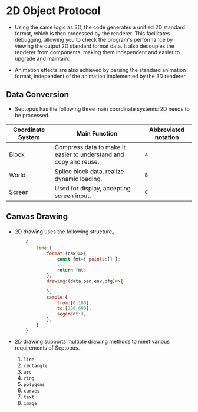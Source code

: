 # 2D Object Protocol

* Using the same logic as 3D, the code generates a unified 2D standard format, which is then processed by the renderer. This facilitates debugging, allowing you to check the program's performance by viewing the output 2D standard format data. It also decouples the renderer from components, making them independent and easier to upgrade and maintain.
  
* Animation effects are also achieved by parsing the standard animation format, independent of the animation implemented by the 3D renderer.
  
## Data Conversion

* Septopus has the following three main coordinate systems: 2D needs to be processed.

|  Coordinate System   | Main Function  |  Abbreviated notation  |
|  ----  | ----  | ----  |
|  Block  | Compress data to make it easier to understand and copy and reuse. | `A`  |
|  World  | Splice block data, realize dynamic loading. | `B` |
|  Screen  | Used for display, accepting screen input. | `C` |

## Canvas Drawing

* 2D drawing uses the following structure。
  
    ```Javascript
        {
            line:{
                format:(raw)=>{     
                    const fmt={ points:[] };
                    ...
                    return fmt;
                },
                drawing:(data,pen,env,cfg)=>{
                    ...
                },
                sample:{       
                    from:[0,100],
                    to:[300,600],
                    segement:3,
                },
            }
        }
    ```

* 2D drawing supports multiple drawing methods to meet various requirements of Septopus.
  1. `line`
  2. `rectangle`
  3. `arc`
  4. `ring`
  5. `polygons`
  6. `curves`
  7. `text`
  8. `image`